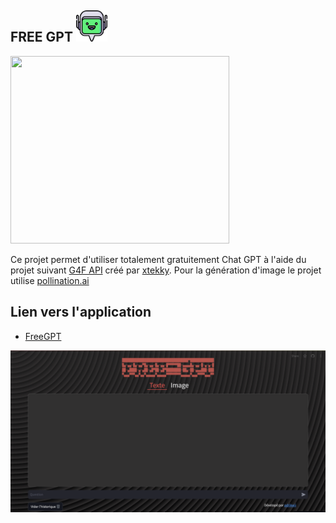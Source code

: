 ## FREE GPT <img src="Icon/Logo.png" data-canonical-src="Icon/Logo.png" width="50" height="50" />
<img src="https://tse1.mm.bing.net/th/id/OIG3.hfFogBjKKDkmcACkYNc0?pid=ImgGn" data-canonical-src="https://tse1.mm.bing.net/th/id/OIG3.hfFogBjKKDkmcACkYNc0?pid=ImgGn" width="350" height="300" />


Ce projet permet d'utiliser totalement gratuitement Chat GPT à l'aide du projet suivant [G4F API](https://github.com/xtekky/gpt4free) créé par [xtekky](https://github.com/xtekky).
Pour la génération d'image le projet utilise [pollination.ai](https://pollinations.ai/) 

## Lien vers l'application

- [FreeGPT](https://free-gpt.streamlit.app/)
<img src="Icon/Page_exemple.png" data-canonical-src="Icon/Page_exemple.png"/>

